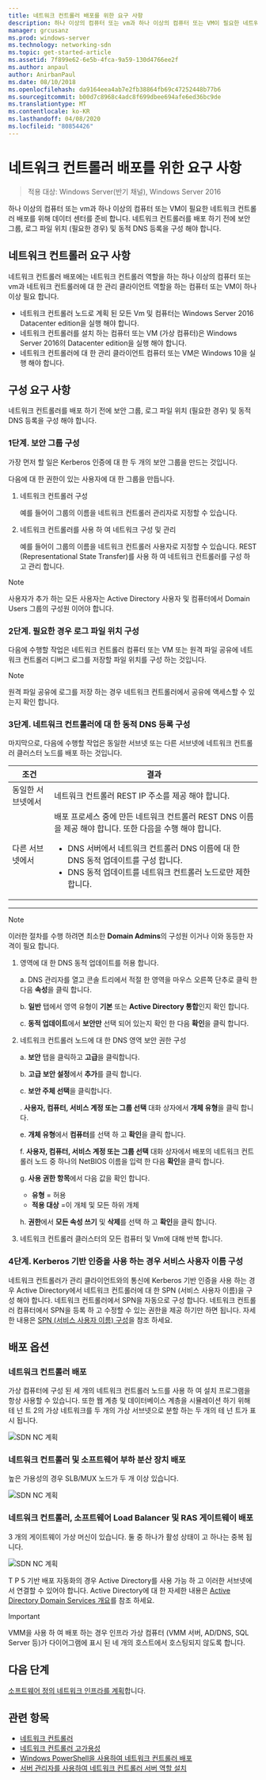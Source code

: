 ```yaml
---
title: 네트워크 컨트롤러 배포를 위한 요구 사항
description: 하나 이상의 컴퓨터 또는 vm과 하나 이상의 컴퓨터 또는 VM이 필요한 네트워크 컨트롤러 배포를 위해 데이터 센터를 준비 합니다. 네트워크 컨트롤러를 배포 하기 전에 보안 그룹, 로그 파일 위치 (필요한 경우) 및 동적 DNS 등록을 구성 해야 합니다.
manager: grcusanz
ms.prod: windows-server
ms.technology: networking-sdn
ms.topic: get-started-article
ms.assetid: 7f899e62-6e5b-4fca-9a59-130d4766ee2f
ms.author: anpaul
author: AnirbanPaul
ms.date: 08/10/2018
ms.openlocfilehash: da9164eea4ab7e2fb38864fb69c47252448b77b6
ms.sourcegitcommit: b00d7c8968c4adc8f699dbee694afe6ed36bc9de
ms.translationtype: MT
ms.contentlocale: ko-KR
ms.lasthandoff: 04/08/2020
ms.locfileid: "80854426"
---
```

# <a name="requirements-for-deploying-network-controller"></a>네트워크 컨트롤러 배포를 위한 요구 사항

>적용 대상: Windows Server(반기 채널), Windows Server 2016

하나 이상의 컴퓨터 또는 vm과 하나 이상의 컴퓨터 또는 VM이 필요한 네트워크 컨트롤러 배포를 위해 데이터 센터를 준비 합니다. 네트워크 컨트롤러를 배포 하기 전에 보안 그룹, 로그 파일 위치 (필요한 경우) 및 동적 DNS 등록을 구성 해야 합니다.


## <a name="network-controller-requirements"></a>네트워크 컨트롤러 요구 사항

네트워크 컨트롤러 배포에는 네트워크 컨트롤러 역할을 하는 하나 이상의 컴퓨터 또는 vm과 네트워크 컨트롤러에 대 한 관리 클라이언트 역할을 하는 컴퓨터 또는 VM이 하나 이상 필요 합니다. 

- 네트워크 컨트롤러 노드로 계획 된 모든 Vm 및 컴퓨터는 Windows Server 2016 Datacenter edition을 실행 해야 합니다. 
- 네트워크 컨트롤러를 설치 하는 컴퓨터 또는 VM (가상 컴퓨터)은 Windows Server 2016의 Datacenter edition을 실행 해야 합니다. 
- 네트워크 컨트롤러에 대 한 관리 클라이언트 컴퓨터 또는 VM은 Windows 10을 실행 해야 합니다. 


## <a name="configuration-requirements"></a>구성 요구 사항

네트워크 컨트롤러를 배포 하기 전에 보안 그룹, 로그 파일 위치 (필요한 경우) 및 동적 DNS 등록을 구성 해야 합니다.

### <a name="step-1-configure-your-security-groups"></a>1단계. 보안 그룹 구성

가장 먼저 할 일은 Kerberos 인증에 대 한 두 개의 보안 그룹을 만드는 것입니다. 

다음에 대 한 권한이 있는 사용자에 대 한 그룹을 만듭니다. 

1. 네트워크 컨트롤러 구성<p>예를 들어이 그룹의 이름을 네트워크 컨트롤러 관리자로 지정할 수 있습니다. 
2.  네트워크 컨트롤러를 사용 하 여 네트워크 구성 및 관리<p>예를 들어이 그룹의 이름을 네트워크 컨트롤러 사용자로 지정할 수 있습니다. REST (Representational State Transfer)를 사용 하 여 네트워크 컨트롤러를 구성 하 고 관리 합니다.

>[!NOTE]
>사용자가 추가 하는 모든 사용자는 Active Directory 사용자 및 컴퓨터에서 Domain Users 그룹의 구성원 이어야 합니다.

### <a name="step-2-configure-log-file-locations-if-needed"></a>2단계. 필요한 경우 로그 파일 위치 구성

다음에 수행할 작업은 네트워크 컨트롤러 컴퓨터 또는 VM 또는 원격 파일 공유에 네트워크 컨트롤러 디버그 로그를 저장할 파일 위치를 구성 하는 것입니다. 

>[!NOTE]
>원격 파일 공유에 로그를 저장 하는 경우 네트워크 컨트롤러에서 공유에 액세스할 수 있는지 확인 합니다.


### <a name="step-3-configure-dynamic-dns-registration-for-network-controller"></a>3단계. 네트워크 컨트롤러에 대 한 동적 DNS 등록 구성

마지막으로, 다음에 수행할 작업은 동일한 서브넷 또는 다른 서브넷에 네트워크 컨트롤러 클러스터 노드를 배포 하는 것입니다. 


|         조건         |                                                                                                                                                         결과                                                                                                                                                         |
|-----------------------|-------------------------------------------------------------------------------------------------------------------------------------------------------------------------------------------------------------------------------------------------------------------------------------------------------------------------|
|  동일한 서브넷에서  |                                                                                                                                네트워크 컨트롤러 REST IP 주소를 제공 해야 합니다.                                                                                                                                 |
| 다른 서브넷에서 | 배포 프로세스 중에 만든 네트워크 컨트롤러 REST DNS 이름을 제공 해야 합니다. 또한 다음을 수행 해야 합니다.<ul><li>DNS 서버에서 네트워크 컨트롤러 DNS 이름에 대 한 DNS 동적 업데이트를 구성 합니다.</li><li>DNS 동적 업데이트를 네트워크 컨트롤러 노드로만 제한 합니다.</li></ul> |

---

> [!NOTE]
> 이러한 절차를 수행 하려면 최소한 **Domain Admins**의 구성원 이거나 이와 동등한 자격이 필요 합니다.

1. 영역에 대 한 DNS 동적 업데이트를 허용 합니다.

   a. DNS 관리자를 열고 콘솔 트리에서 적절 한 영역을 마우스 오른쪽 단추로 클릭 한 다음 **속성**을 클릭 합니다. 

   b. **일반** 탭에서 영역 유형이 **기본** 또는 **Active Directory 통합**인지 확인 합니다.

   c. **동적 업데이트**에서 **보안만** 선택 되어 있는지 확인 한 다음 **확인**을 클릭 합니다.

2. 네트워크 컨트롤러 노드에 대 한 DNS 영역 보안 권한 구성

   a.  **보안** 탭을 클릭하고 **고급**을 클릭합니다. 

   b. **고급 보안 설정**에서 **추가**를 클릭 합니다. 

   c. **보안 주체 선택**을 클릭합니다. 

   . **사용자, 컴퓨터, 서비스 계정 또는 그룹 선택** 대화 상자에서 **개체 유형**을 클릭 합니다. 

   e. **개체 유형**에서 **컴퓨터**를 선택 하 고 **확인**을 클릭 합니다.

   f. **사용자, 컴퓨터, 서비스 계정 또는 그룹 선택** 대화 상자에서 배포의 네트워크 컨트롤러 노드 중 하나의 NetBIOS 이름을 입력 한 다음 **확인**을 클릭 합니다.

   g. **사용 권한 항목**에서 다음 값을 확인 합니다.

      - **유형** = 허용
      - **적용 대상** =이 개체 및 모든 하위 개체

   h. **권한**에서 **모든 속성 쓰기** 및 **삭제**를 선택 하 고 **확인**을 클릭 합니다.

3. 네트워크 컨트롤러 클러스터의 모든 컴퓨터 및 Vm에 대해 반복 합니다.

### <a name="step-4-configure-service-principal-name-if-using-kerberos-based-authentication"></a>4단계. Kerberos 기반 인증을 사용 하는 경우 서비스 사용자 이름 구성

네트워크 컨트롤러가 관리 클라이언트와의 통신에 Kerberos 기반 인증을 사용 하는 경우 Active Directory에서 네트워크 컨트롤러에 대 한 SPN (서비스 사용자 이름)을 구성 해야 합니다. 네트워크 컨트롤러에서 SPN을 자동으로 구성 합니다. 네트워크 컨트롤러 컴퓨터에서 SPN을 등록 하 고 수정할 수 있는 권한을 제공 하기만 하면 됩니다. 자세한 내용은 [SPN (서비스 사용자 이름) 구성](https://docs.microsoft.com/windows-server/networking/sdn/security/kerberos-with-spn#configure-service-principal-names-spn)을 참조 하세요.

## <a name="deployment-options"></a>배포 옵션

### <a name="network-controller-deployment"></a>네트워크 컨트롤러 배포

가상 컴퓨터에 구성 된 세 개의 네트워크 컨트롤러 노드를 사용 하 여 설치 프로그램을 항상 사용할 수 있습니다. 또한 웹 계층 및 데이터베이스 계층을 시뮬레이션 하기 위해 테 넌 트 2의 가상 네트워크를 두 개의 가상 서브넷으로 분할 하는 두 개의 테 넌 트가 표시 됩니다.  

![SDN NC 계획](../../media/Plan-a-Software-Defined-Network-Infrastructure/SDN-NC-Planning.png)

### <a name="network-controller-and-software-load-balancer-deployment"></a>네트워크 컨트롤러 및 소프트웨어 부하 분산 장치 배포

높은 가용성의 경우 SLB/MUX 노드가 두 개 이상 있습니다.

![SDN NC 계획](../../media/Plan-a-Software-Defined-Network-Infrastructure/SDN-SLB-Deployment.png)

### <a name="network-controller-software-load-balancer-and-ras-gateway-deployment"></a>네트워크 컨트롤러, 소프트웨어 Load Balancer 및 RAS 게이트웨이 배포

3 개의 게이트웨이 가상 머신이 있습니다. 둘 중 하나가 활성 상태이 고 하나는 중복 됩니다.

![SDN NC 계획](../../media/Plan-a-Software-Defined-Network-Infrastructure/SDN-GW-Deployment.png)  



T P 5 기반 배포 자동화의 경우 Active Directory를 사용 가능 하 고 이러한 서브넷에서 연결할 수 있어야 합니다. Active Directory에 대 한 자세한 내용은 [Active Directory Domain Services 개요](https://docs.microsoft.com/windows-server/identity/ad-ds/get-started/virtual-dc/active-directory-domain-services-overview)를 참조 하세요.  

>[!IMPORTANT] 
>VMM을 사용 하 여 배포 하는 경우 인프라 가상 컴퓨터 (VMM 서버, AD/DNS, SQL Server 등)가 다이어그램에 표시 된 네 개의 호스트에서 호스팅되지 않도록 합니다.  


## <a name="next-steps"></a>다음 단계
[소프트웨어 정의 네트워크 인프라를 계획](https://technet.microsoft.com/windows-server-docs/networking/sdn/plan/plan-a-software-defined-network-infrastructure)합니다.

## <a name="related-topics"></a>관련 항목
- [네트워크 컨트롤러](../technologies/network-controller/Network-Controller.md) 
- [네트워크 컨트롤러 고가용성](../technologies/network-controller/network-controller-high-availability.md) 
- [Windows PowerShell을 사용하여 네트워크 컨트롤러 배포](../deploy/Deploy-Network-Controller-using-Windows-PowerShell.md)   
- [서버 관리자를 사용하여 네트워크 컨트롤러 서버 역할 설치](../technologies/network-controller/Install-the-Network-Controller-server-role-using-Server-Manager.md)   
